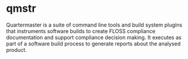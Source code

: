# qmstr

Quartermaster is a suite of command line tools and build system plugins that instruments software builds to create
FLOSS compliance documentation and support compliance decision making. It executes as part of a software build process
to generate reports about the analysed product.

